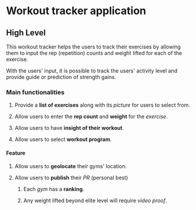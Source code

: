 # Workout tracker application

## High Level

This workout tracker helps the users to track their exercises by allowing them to input the rep (repetition) counts and weight lifted for each of the exercise.

With the users' input, it is possible to track the users' activity level and provide guide or prediction of strength gains.

### Main functionalities

1. Provide a **list of exercises** along with its _picture_ for users to select from.

2. Allow users to enter the **rep count** and **weight** for the _exercise_.

3. Allow users to have **insight of their workout**.

4. Allow users to select **workout program**.

#### Feature

1. Allow users to **geolocate** their gyms' location.

2. Allow users to **publish** their _PR_ (personal best)

   1. Each _gym_ has a **ranking**.

   2. Any weight lifted beyond elite level will require _video proof_.
